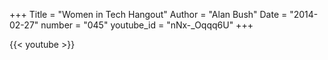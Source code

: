 +++
Title = "Women in Tech Hangout"
Author = "Alan Bush"
Date = "2014-02-27"
number = "045"
youtube_id = "nNx-_Oqqq6U"
+++

{{< youtube >}}
